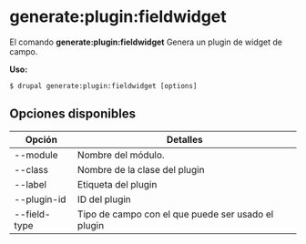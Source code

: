# generate:plugin:fieldwidget
El comando **generate:plugin:fieldwidget** Genera un plugin de widget de campo.

**Uso:**
```
$ drupal generate:plugin:fieldwidget [options] 
```

## Opciones disponibles
Opción | Detalles
-------|-------------
--module | Nombre del módulo.
--class | Nombre de la clase del plugin
--label | Etiqueta del plugin
--plugin-id | ID del plugin
--field-type | Tipo de campo con el que puede ser usado el plugin
